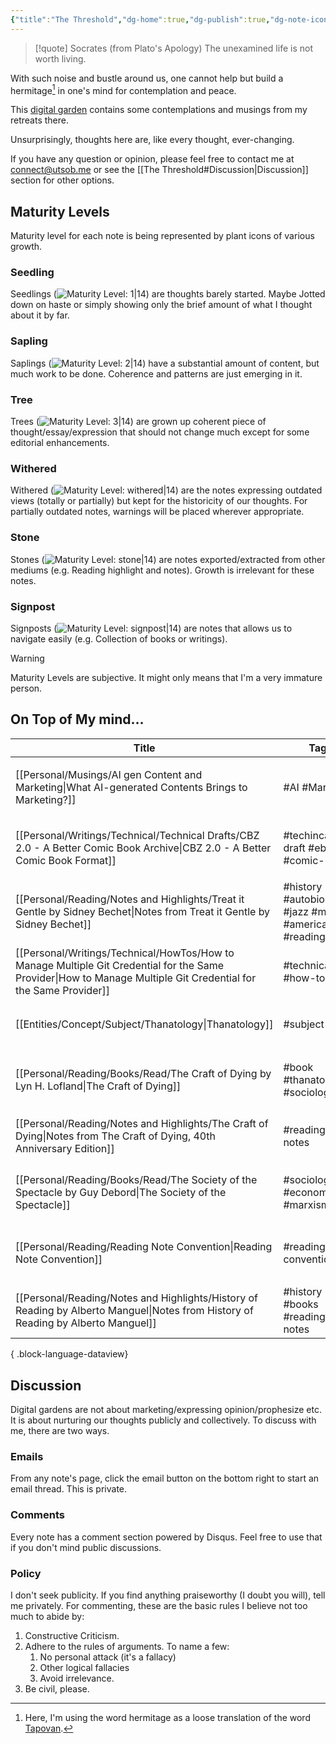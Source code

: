 ```yaml
---
{"title":"The Threshold","dg-home":true,"dg-publish":true,"dg-note-icon":"signpost","dg-pinned":true,"dg-hide-in-graph":true,"dg-metatags":{"description":"Utsob's Digital Garden","og:description":"Utsob's Digital Garden"},"created":"2023-01-02T21:30:15+06:00","updated":"2023-03-25T22:34:50+06:00","permalink":"/the-threshold/","metatags":{"description":"Utsob's Digital Garden","og:description":"Utsob's Digital Garden"},"hideInGraph":true,"pinned":true,"tags":["gardenEntry"],"dgPassFrontmatter":true,"noteIcon":"signpost"}
---
```


> [!quote] Socrates (from Plato's Apology)
> The unexamined life is not worth living.

With such noise and bustle around us, one cannot help but build a hermitage[^1] in one's mind for contemplation and peace.

This [digital garden](https://cagrimmett.com/notes/2020/11/08/what-are-digital-gardens/) contains some contemplations and musings from my retreats there.

Unsurprisingly, thoughts here are, like every thought, ever-changing.

If you have any question or opinion, please feel free to contact me at [connect@utsob.me](mailto:connect@utsob.me) or see the [[The Threshold#Discussion\|Discussion]] section for other options.

## Maturity Levels
Maturity level for each note is being represented by plant icons of various growth.

### Seedling
Seedlings (![Maturity Level: 1|14](https://hermitage.utsob.me/img/tree-1.svg)) are thoughts barely started. Maybe Jotted down on haste or simply showing only the brief amount of what I thought about it by far.

### Sapling
Saplings (![Maturity Level: 2|14](https://hermitage.utsob.me/img/tree-2.svg)) have a substantial amount of content, but much work to be done. Coherence and patterns are just emerging in it.

### Tree
Trees (![Maturity Level: 3|14](https://hermitage.utsob.me/img/tree-3.svg)) are grown up coherent piece of thought/essay/expression that should not change much except for some editorial enhancements.

### Withered
Withered (![Maturity Level: withered|14](https://hermitage.utsob.me/img/withered.svg)) are the notes expressing outdated views (totally or partially) but kept for the historicity of our thoughts. For partially outdated notes, warnings will be placed wherever appropriate.

### Stone
Stones (![Maturity Level: stone|14](https://hermitage.utsob.me/img/stone.svg)) are notes exported/extracted from other mediums (e.g. Reading highlight and notes). Growth is irrelevant for these notes.

### Signpost
Signposts (![Maturity Level: signpost|14](https://hermitage.utsob.me/img/signpost.svg)) are notes that allows us to navigate easily (e.g. Collection of books or writings).

> [!Warning] 
> Maturity Levels are subjective. It might only means that I'm a very immature person.


## On Top of My mind…
| Title                                                                                                                                                              | Tags                                                         | Updated                                                   | Created                                                   |
| ------------------------------------------------------------------------------------------------------------------------------------------------------------------ | ------------------------------------------------------------ | --------------------------------------------------------- | --------------------------------------------------------- |
| [[Personal/Musings/AI gen Content and Marketing\|What AI-generated Contents Brings to Marketing?]]                                                              | #AI #Marketing                                               | <center><small>Jun 06, 2023<hr/>01:11 AM</small></center> | <center><small>Mar 24, 2023<hr/>11:03 AM</small></center> |
| [[Personal/Writings/Technical/Technical Drafts/CBZ 2.0 - A Better Comic Book Archive\|CBZ 2.0 - A Better Comic Book Format]]                                    | #techincal-draft #ebook #comic-book                          | <center><small>May 09, 2023<hr/>04:33 PM</small></center> | <center><small>Apr 25, 2023<hr/>09:32 AM</small></center> |
| [[Personal/Reading/Notes and Highlights/Treat it Gentle by Sidney Bechet\|Notes from Treat it Gentle by Sidney Bechet]]                                         | #history #autobiography #jazz #music #american #reading-note | <center><small>Apr 30, 2023<hr/>02:46 PM</small></center> | <center><small>Aug 28, 2021<hr/>06:01 AM</small></center> |
| [[Personal/Writings/Technical/HowTos/How to Manage Multiple Git Credential for the Same Provider\|How to Manage Multiple Git Credential for the Same Provider]] | #technical #how-to                                           | <center><small>Apr 30, 2023<hr/>02:37 PM</small></center> | <center><small>Apr 26, 2023<hr/>02:10 PM</small></center> |
| [[Entities/Concept/Subject/Thanatology\|Thanatology]]                                                                                                           | #subject                                                     | <center><small>Apr 01, 2023<hr/>02:41 PM</small></center> | <center><small>Apr 01, 2023<hr/>02:28 PM</small></center> |
| [[Personal/Reading/Books/Read/The Craft of Dying by Lyn H. Lofland\|The Craft of Dying]]                                                                        | #book #thanatology #sociology                                | <center><small>Apr 01, 2023<hr/>02:40 PM</small></center> | <center><small>Jan 11, 2019<hr/>12:00 AM</small></center> |
| [[Personal/Reading/Notes and Highlights/The Craft of Dying\|Notes from The Craft of Dying, 40th Anniversary Edition]]                                           | #reading-notes                                               | <center><small>Mar 30, 2023<hr/>08:53 PM</small></center> | <center><small>Mar 30, 2023<hr/>03:31 PM</small></center> |
| [[Personal/Reading/Books/Read/The Society of the Spectacle by Guy Debord\|The Society of the Spectacle]]                                                        | #sociology #economics #marxism                               | <center><small>Mar 27, 2023<hr/>10:12 PM</small></center> | <center><small>Mar 30, 2022<hr/>12:00 AM</small></center> |
| [[Personal/Reading/Reading Note Convention\|Reading Note Convention]]                                                                                           | #reading-convention                                          | <center><small>Mar 27, 2023<hr/>07:13 PM</small></center> | <center><small>Jan 31, 2023<hr/>12:41 AM</small></center> |
| [[Personal/Reading/Notes and Highlights/History of Reading by Alberto Manguel\|Notes from History of Reading by Alberto Manguel]]                               | #history #books #reading-notes                               | <center><small>Mar 26, 2023<hr/>08:09 PM</small></center> | <center><small>Sep 08, 2021<hr/>05:40 PM</small></center> |

{ .block-language-dataview}
## Discussion
Digital gardens are not about marketing/expressing opinion/prophesize etc. It is about nurturing our thoughts publicly and collectively. To discuss with me, there are two ways.

### Emails
From any note's page, click the email button on the bottom right to start an email thread. This is private.

### Comments
Every note has a comment section powered by Disqus. Feel free to use that if you don't mind public discussions.

### Policy
I don't seek publicity. If you find anything praiseworthy (I doubt you will), tell me privately. For commenting, these are the basic rules I believe not too much to abide by:
1. Constructive Criticism.
2. Adhere to the rules of arguments. To name a few:
    1. No personal attack (it's a fallacy)
    2. Other logical fallacies
    3. Avoid irrelevance.
3. Be civil, please.

[^1]: Here, I'm using the word hermitage as a loose translation of the word [Tapovan](https://en.wikipedia.org/wiki/Tapovan).